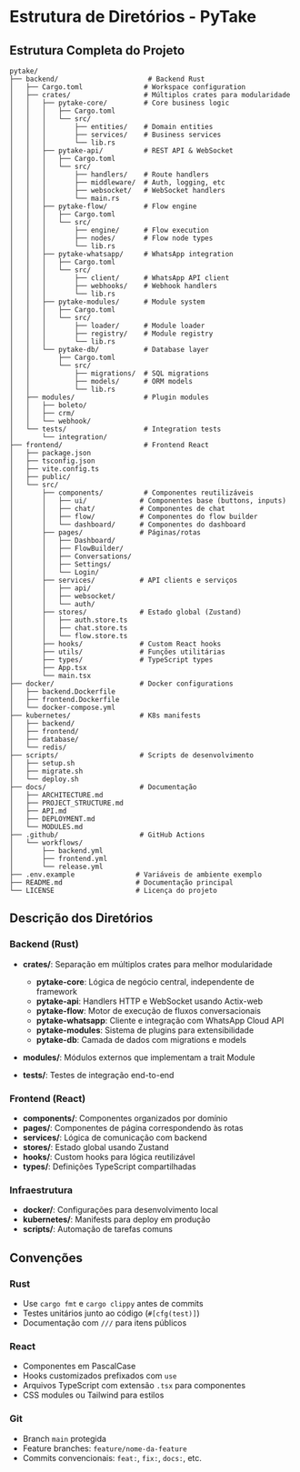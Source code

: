 # Estrutura de Diretórios - PyTake

## Estrutura Completa do Projeto

```
pytake/
├── backend/                      # Backend Rust
│   ├── Cargo.toml               # Workspace configuration
│   ├── crates/                  # Múltiplos crates para modularidade
│   │   ├── pytake-core/         # Core business logic
│   │   │   ├── Cargo.toml
│   │   │   └── src/
│   │   │       ├── entities/    # Domain entities
│   │   │       ├── services/    # Business services
│   │   │       └── lib.rs
│   │   ├── pytake-api/          # REST API & WebSocket
│   │   │   ├── Cargo.toml
│   │   │   └── src/
│   │   │       ├── handlers/    # Route handlers
│   │   │       ├── middleware/  # Auth, logging, etc
│   │   │       ├── websocket/   # WebSocket handlers
│   │   │       └── main.rs
│   │   ├── pytake-flow/         # Flow engine
│   │   │   ├── Cargo.toml
│   │   │   └── src/
│   │   │       ├── engine/      # Flow execution
│   │   │       ├── nodes/       # Flow node types
│   │   │       └── lib.rs
│   │   ├── pytake-whatsapp/     # WhatsApp integration
│   │   │   ├── Cargo.toml
│   │   │   └── src/
│   │   │       ├── client/      # WhatsApp API client
│   │   │       ├── webhooks/    # Webhook handlers
│   │   │       └── lib.rs
│   │   ├── pytake-modules/      # Module system
│   │   │   ├── Cargo.toml
│   │   │   └── src/
│   │   │       ├── loader/      # Module loader
│   │   │       ├── registry/    # Module registry
│   │   │       └── lib.rs
│   │   └── pytake-db/           # Database layer
│   │       ├── Cargo.toml
│   │       └── src/
│   │           ├── migrations/  # SQL migrations
│   │           ├── models/      # ORM models
│   │           └── lib.rs
│   ├── modules/                 # Plugin modules
│   │   ├── boleto/
│   │   ├── crm/
│   │   └── webhook/
│   └── tests/                   # Integration tests
│       └── integration/
├── frontend/                    # Frontend React
│   ├── package.json
│   ├── tsconfig.json
│   ├── vite.config.ts
│   ├── public/
│   └── src/
│       ├── components/          # Componentes reutilizáveis
│       │   ├── ui/             # Componentes base (buttons, inputs)
│       │   ├── chat/           # Componentes de chat
│       │   ├── flow/           # Componentes do flow builder
│       │   └── dashboard/      # Componentes do dashboard
│       ├── pages/              # Páginas/rotas
│       │   ├── Dashboard/
│       │   ├── FlowBuilder/
│       │   ├── Conversations/
│       │   ├── Settings/
│       │   └── Login/
│       ├── services/           # API clients e serviços
│       │   ├── api/
│       │   ├── websocket/
│       │   └── auth/
│       ├── stores/             # Estado global (Zustand)
│       │   ├── auth.store.ts
│       │   ├── chat.store.ts
│       │   └── flow.store.ts
│       ├── hooks/              # Custom React hooks
│       ├── utils/              # Funções utilitárias
│       ├── types/              # TypeScript types
│       ├── App.tsx
│       └── main.tsx
├── docker/                     # Docker configurations
│   ├── backend.Dockerfile
│   ├── frontend.Dockerfile
│   └── docker-compose.yml
├── kubernetes/                 # K8s manifests
│   ├── backend/
│   ├── frontend/
│   ├── database/
│   └── redis/
├── scripts/                    # Scripts de desenvolvimento
│   ├── setup.sh
│   ├── migrate.sh
│   └── deploy.sh
├── docs/                       # Documentação
│   ├── ARCHITECTURE.md
│   ├── PROJECT_STRUCTURE.md
│   ├── API.md
│   ├── DEPLOYMENT.md
│   └── MODULES.md
├── .github/                    # GitHub Actions
│   └── workflows/
│       ├── backend.yml
│       ├── frontend.yml
│       └── release.yml
├── .env.example               # Variáveis de ambiente exemplo
├── README.md                  # Documentação principal
└── LICENSE                    # Licença do projeto
```

## Descrição dos Diretórios

### Backend (Rust)

- **crates/**: Separação em múltiplos crates para melhor modularidade
  - **pytake-core**: Lógica de negócio central, independente de framework
  - **pytake-api**: Handlers HTTP e WebSocket usando Actix-web
  - **pytake-flow**: Motor de execução de fluxos conversacionais
  - **pytake-whatsapp**: Cliente e integração com WhatsApp Cloud API
  - **pytake-modules**: Sistema de plugins para extensibilidade
  - **pytake-db**: Camada de dados com migrations e models

- **modules/**: Módulos externos que implementam a trait Module
- **tests/**: Testes de integração end-to-end

### Frontend (React)

- **components/**: Componentes organizados por domínio
- **pages/**: Componentes de página correspondendo às rotas
- **services/**: Lógica de comunicação com backend
- **stores/**: Estado global usando Zustand
- **hooks/**: Custom hooks para lógica reutilizável
- **types/**: Definições TypeScript compartilhadas

### Infraestrutura

- **docker/**: Configurações para desenvolvimento local
- **kubernetes/**: Manifests para deploy em produção
- **scripts/**: Automação de tarefas comuns

## Convenções

### Rust
- Use `cargo fmt` e `cargo clippy` antes de commits
- Testes unitários junto ao código (`#[cfg(test)]`)
- Documentação com `///` para itens públicos

### React
- Componentes em PascalCase
- Hooks customizados prefixados com `use`
- Arquivos TypeScript com extensão `.tsx` para componentes
- CSS modules ou Tailwind para estilos

### Git
- Branch `main` protegida
- Feature branches: `feature/nome-da-feature`
- Commits convencionais: `feat:`, `fix:`, `docs:`, etc.